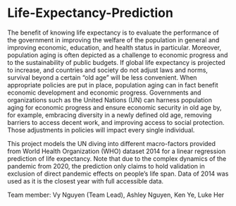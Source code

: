 # Life-Expectancy-Prediction


The benefit of knowing life expectancy is to evaluate the performance of the government in improving the welfare of the population in general and improving economic, education, and health status in particular. Moreover, population aging is often depicted as a challenge to economic progress and to the sustainability of public budgets. If global life expectancy is projected to increase, and countries and society do not adjust laws and norms, survival beyond a certain “old age” will be less convenient. When appropriate policies are put in place, population aging can in fact benefit economic development and economic progress. Governments and organizations such as the United Nations (UN) can harness population aging for economic progress and ensure economic security in old age by, for example, embracing diversity in a newly defined old age, removing barriers to access decent work, and improving access to social protection. Those adjustments in policies will impact every single individual.


This project models the UN diving into different macro-factors provided from World Health Organization (WHO) dataset 2014 for a linear regression prediction of life expectancy. Note that due to the complex dynamics of the pandemic from 2020, the prediction only claims to hold validation in exclusion of direct pandemic effects on people’s life span. Data of 2014 was used as it is the closest year with full accessible data.

Team member: Vy Nguyen (Team Lead), Ashley Nguyen, Ken Ye, Luke Her
